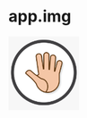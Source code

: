 # app.img
<img src="https://github.com/telman0203/app.img/blob/main/images/paperimg.png" width=25% height=25%>
